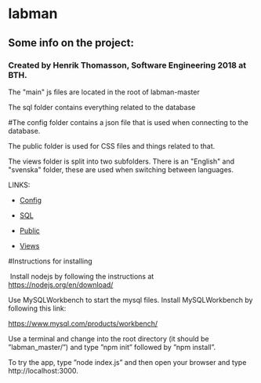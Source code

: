 # labman

## Some info on the project:
### Created by Henrik Thomasson, Software Engineering 2018 at BTH.


The "main" js files are located in the root of labman-master

The sql folder contains everything related to the database

#The config folder contains a json file that is used when connecting to the database.

The public folder is used for CSS files and things related to that.

The views folder is split into two subfolders. There is an "English" and "svenska" folder, these are used when switching between languages.


LINKS:

* <a href="labman-master/config">Config</a>

* <a href="labman-master/sql">SQL</a>

* <a href="labman-master/public">Public</a>

* <a href="labman-master/views">Views</a>



#Instructions for installing

 Install nodejs by following the instructions at
 https://nodejs.org/en/download/ 


Use MySQLWorkbench to start the mysql files. Install MySQLWorkbench by following this link:

https://www.mysql.com/products/workbench/

Use a terminal and change into the root directory (it should be ”labman_master/”) and type ”npm init” followed by ”npm install”.


To try the app, type ”node index.js” and then open your browser and type http://localhost:3000.
